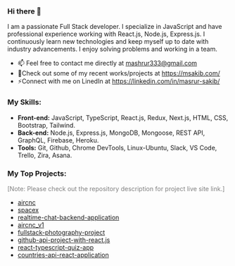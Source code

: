 ### Hi there 👋

I am a passionate Full Stack developer. I specialize in JavaScript and have professional experience working with React.js, Node.js, Express.js. I continuously learn new technologies and keep myself up to date with industry advancements. I enjoy solving problems and working in a team.

- 📫 Feel free to contact me directly at mashrur333@gmail.com
- 🔭Check out some of my recent works/projects at https://msakib.com/
- ⚡Connect with me on LinedIn at https://linkedin.com/in/masrur-sakib/

### My Skills:

- **Front-end:** JavaScript, TypeScript, React.js, Redux, Next.js, HTML, CSS, Bootstrap, Tailwind.
- **Back-end:** Node.js, Express.js, MongoDB, Mongoose, REST API, GraphQL, Firebase, Heroku.
- **Tools:** Git, Github, Chrome DevTools, Linux-Ubuntu, Slack, VS Code, Trello, Zira, Asana.


### My Top Projects:

<p style="color:grey;">[Note: Please check out the repository description for project live site link.]</p>

- [aircnc](https://github.com/masrur-sakib/aircnc)
- [spacex](https://github.com/masrur-sakib/spacex)
- [realtime-chat-backend-application](https://github.com/masrur-sakib/realtime-chat-backend-application)
- [aircnc_v1](https://github.com/masrur-sakib/react-redux-aircnc-hotel-booking-app)
- [fullstack-photography-project](https://github.com/masrur-sakib/fullstack-photography-project)
- [github-api-project-with-react.js](https://github.com/masrur-sakib/github-api-project-with-react.js)
- [react-typescript-quiz-app](https://github.com/masrur-sakib/react-typescript-quiz-app)
- [countries-api-react-application](https://github.com/masrur-sakib/countries-api-react-application)

